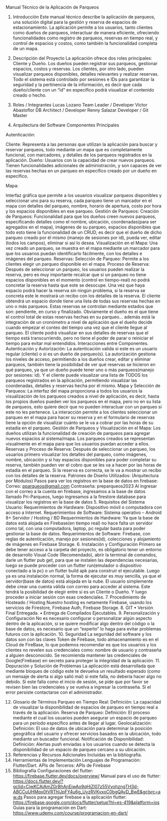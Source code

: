 Manual Técnico de la Aplicación de Parqueos
1. Introducción
Este manual técnico describe la aplicación de parqueos, una solución digital para la gestión y reserva de espacios de estacionamiento. La aplicación permite a los usuarios, tanto clientes como dueños de parqueos, interactuar de manera eficiente, ofreciendo funcionalidades como registro de parqueos, reservas en tiempo real, y control de espacios y costos, como también la funcionalidad completa de un mapa.

2. Descripción del Proyecto
La aplicación ofrece dos roles principales: Cliente y Dueño. Los dueños pueden registrar sus parqueos, gestionar espacios, costos y reservas. Los clientes, por otro lado, pueden visualizar parqueos disponibles, detalles relevantes y realizar reservas. Todo el sistema está controlado por sesiones e IDs para garantizar la seguridad y la pertinencia de la información, es decir que cada dueño/cliente con un “id” en específico podrá visualizar el contenido creado o hecho.

3. Roles / Integrantes
Lucas Lozano Team Leader / Developer
Victor Abastoflor DB Architect / Developer
Renny Salazar Developer / Git Master
4. Arquitectura del Software
Componentes Principales

Autenticación:

Cliente: Representa a las personas que utilizan la aplicación para buscar y reservar parqueos, todo mediante un mapa que es completamente funcional, con marcadores, y detalles de los parqueos registrados en la aplicación.
Dueño: Usuarios con la capacidad de crear nuevos parqueos. Tienen funcionalidades adicionales de administración, y son capaces de ver las reservas hechas en un parqueo en específico creado por un dueño en específico.


Mapa:

Interfaz gráfica que permite a los usuarios visualizar parqueos disponibles y seleccionar uno para su reserva, cada parqueo tiene un marcador en el mapa con detalles del parqueo, nombre, horario de apertura, costo por hora y los espacios disponibles en ese parqueo.
Gestión de Parqueos:
Creación de Parqueos: Funcionalidad para que los dueños creen nuevos parqueos, especificando detalles como el nombre, ubicación, coordenadas(para ser agregados en el mapa),  imágenes de su parqueo, espacios disponibles que todo esto tiene la funcionalidad de un CRUD, es decir que el dueño de dicho parqueo creado por él mismo (manejo de sesiones por id), pueda ver, editar (todos los campos), eliminar si así lo desea.
Visualización en el Mapa: Una vez creado un parqueo, se muestra en el mapa mediante un marcador para que los usuarios puedan identificarlo fácilmente, con los detalles e imágenes del parqueo.
Reservas:
Selección de Parqueo: Permite a los clientes elegir un parqueo disponible en el mapa.
Proceso de Reserva: Después de seleccionar un parqueo, los usuarios pueden realizar la reserva, pero es muy importante recalcar que si un parqueo no tiene espacios disponibles en el momento (control en tiempo-real) no podrá concretar la reserva hasta que este se desocupe. Una vez que haya espacio podrá hacer la reserva sin ningún problema, si la reserva se concreta este le mostrará un recibo con los detalles de la reserva.
El cliente obtendrá un espacio donde tiene una lista de todas sus reservas hechas en uno o más parqueos. Estas reservas se controlan mediante estados que son: pendiente, en curso y finalizado.
Obviamente el dueño es el que tiene el control total de estas reservas hechas en su parqueo… además está la integración de un cronómetro a nivel de aplicación que el dueño decide cuando empezar el conteo del tiempo una vez que el cliente llegue al parqueo. El cliente podrá visualizar en sus detalles de reservas que el tiempo está transcurriendo, pero no tiene el poder de parar o reiniciar el tiempo para evitar mal entendidos.
Interacciones entre Componentes.
Autenticación y Autorización:
La autenticación valida si este es un usuario regular (cliente) o si es un dueño de parqueo(s).
La autorización gestiona los niveles de acceso, permitiendo a los dueños crear, editar y eliminar parqueos, también tiene la posibilidad de ver qué reservas se hicieron en qué parqueo, ya que un dueño puede tener uno o más parqueos(manejo por sesiones: id).
Y el cliente puede visualizar una lista de TODOS los parqueos registrados en la aplicación, permitiendo visualizar las coordenadas, detalles y reservas hecha por él mismo.
Mapa y Selección de Parqueos:
La interfaz del mapa proporciona a todos los usuarios la visualización de los parqueos creados a nivel de aplicación, es decir, hasta los propios dueños pueden ver los parqueos en el mapa, pero no en su lista de parqueos, esto quiere decir que no pueden interactuar con un parqueo si este no les pertenece.
La interacción permite a los clientes seleccionar un parqueo en el mapa para hacer su reserva y en el formulario de reservas tiene la opción de visualizar cuánto se le va a cobrar por las horas de su estadía en el parqueo. 
Gestión de Parqueos y Visualización en el Mapa:
Los dueños utilizan la funcionalidad de creación de parqueos para agregar nuevos espacios al sistema/mapa.
Los parqueos creados se representan visualmente en el mapa para que los usuarios puedan acceder a ellos.
Reservas y Proceso de Reserva:
Después de seleccionar un parqueo, los usuarios primero visualizar los detalles del parqueo, como imágenes, nombre, ubicación y si hay espacios disponibles para poder completar su reserva, también pueden ver el cobro que se les va a hacer por las horas de estadía en el parqueo. Si la reserva es correcta, se le va a mostrar un recibo con los detalles de la reserva.
Patrones de Diseño Utilizados:
(Arquitectura por Módulos)
Pasos para ver los registros en la base de datos en firebase:
Correo: pparqueos@gmail.com
Contraseña: preparqueos2023 
Al ingresar con el correo a la cuenta en firebase, ingresamos a la base de datos llamado Pri-Parqueos, luego ingresamos a la firestore database para visualizar los registros en la base de datos
5. Requisitos del Sistema
Usuario:
Requerimientos de Hardware: Dispositivo móvil o computadora con acceso a Internet.
Requerimientos de Software: Sistema operativo – Android 8+
Servidor / Hosting / BD
Requerimientos de Hardware: Ya que la base de datos está alojada en Firebase(en tiempo real) no hace falta un servidor como tal, con una computadora, laptop, pc regular basta para poder gestionar la base de datos.
Requerimientos de Software: Firebase, con reglas de autenticación, manejo por sesiones(id), colecciones y alojamiento de imágenes en Firebase Storage.
6. Instalación y Configuración
Primero se debe tener acceso a la carpeta del proyecto, es obligatorio tener un entorno de desarrollo Visual Code (Recomendado), abrir la terminal de comandos, darle un flutter pub get, para que se instalen las dependencias necesarias, luego se puede proceder con un flutter run(emulador o dispositivo conectado a la pc) o un flutter build apk para construir el ejecutable.
Luego ya es una instalación normal, la forma de ejecutar es muy sencilla, ya que el servidor(base de datos) está alojada en la nube. El usuario simplemente debe crear una cuenta válida con correo para acceder al sistema. Este tendrá la posibilidad de elegir entre si es un Cliente o Dueño. Y luego proceder a iniciar sesión con esas credenciales.
7. Procedimiento de Hosteado / Hosting
Nuestro hosting es netamente Firebase, usando los servicios de Firestore, Firebase Auth, Firebase Storage. 
8. GIT
•	Versión Final Entregada.
•	Entrega de Compilados Ejecutables.
9. Personalización y Configuración
No es necesario configurar o personalizar algún aspecto dentro de la aplicación, si se quiere modificar algo dentro del código o la base de datos, es necesario que un “experto” lo haga para evitar problemas futuros con la aplicación.
10. Seguridad
La seguridad del software y los datos son con las claves Token de Firebase, todo almacenamiento es en el Cloud de FireBase, lo que podemos recomendar es que los usuarios y los clientes no revelen sus credenciales como: nombre de usuario y contraseña a alguien desconocido.
Se recomienda mantener las credenciales de Google(Firebase) en secreto para proteger la integridad de la aplicación.
11. Depuración y Solución de Problemas
La aplicación está desarrollada que mediante bloques de código este te devuelva un resultado esperado (como un mensaje de alerta si algo salió mal) si este falla, no debería hacer algo no debido.
Si este falla como el inicio de sesión, se pide que por favor se revisen bien las credenciales y se vuelva a ingresar la contraseña. Si el error persiste contactarse con el administrador.

12. Glosario de Términos
Parqueo en Tiempo Real:
Definición: La capacidad de visualizar la disponibilidad de espacios de parqueo en tiempo real a través de la aplicación.
Reserva de Parqueo:
Definición: El proceso mediante el cual los usuarios pueden asegurar un espacio de parqueo para un período específico antes de llegar al lugar.
Geolocalización:
Definición: El uso de datos de ubicación para determinar la posición geográfica del usuario y ofrecer servicios basados en la ubicación, todo mediante un buscador funcional.
Notificación de Disponibilidad:
Definición: Alertas push enviadas a los usuarios cuando se detecta la disponibilidad de un espacio de parqueo cercano a su ubicación.
13. Referencias y Recursos Adicionales
Incluídas en la bibliografía.
14. Herramientas de Implementación
Lenguajes de Programación: Flutter/Dart.
APIs de Terceros: APIs de Firebase
15. Bibliografía
Configuraciones del flutter:
https://firebase.flutter.dev/docs/overview/
Manual para el uso de flutter:
https://docs.flutter.dev/?gclid=CjwKCAiAmZGrBhAnEiwAo9qHiZl07z55VyohzngTH3d-ABCCuUHMqx0tVRThlJpFY4u6g_UyzRVKvxoC0bgQAvD_BwE&gclsrc=aw.ds
Pasos para agregar firebase a la aplicación flutter:
https://firebase.google.com/docs/flutter/setup?hl=es-419&platform=ios
Guias para la programación en Dart:
https://www.udemy.com/course/programacion-en-dart/
